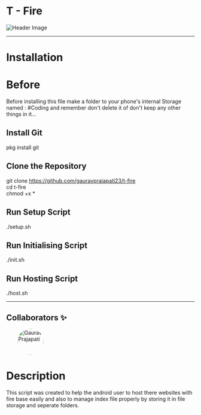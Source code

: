 # T - Fire

![Header Image](header.jpg)

---

# Installation

# Before 
Before installing this file make a folder to your phone's internal Storage named : #Coding and remember don't delete it of don't keep any other things in it...

## Install Git
pkg install git

## Clone the Repository
git clone https://github.com/gauravprajapati23/t-fire
<br>
cd t-fire
<br>
chmod +x *

## Run Setup Script
./setup.sh

## Run Initialising Script
./init.sh

## Run Hosting Script
./host.sh

---
## Collaborators ✨

<p>
  <a href="https://github.com/gauravprajapati23" style="margin: 0 30px;">
    <img src="https://avatars.githubusercontent.com/gauravprajapati23" width="70px;" style="border-radius: 50%;" alt="Gaurav Prajapati"/>
  </a>
</p>

# Description
This script was created to help the android user to host there websites with fire base easily and also to manage index file properly by storing it in file storage and seperate folders.
